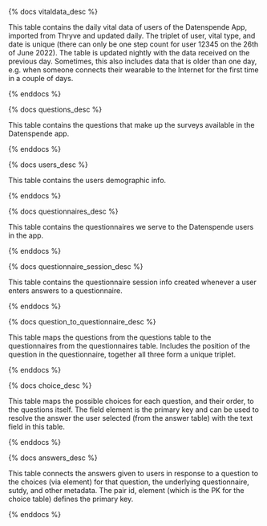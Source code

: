 {% docs vitaldata_desc %}

This table contains the daily vital data of users of the Datenspende App, imported from Thryve and updated daily. The triplet of user, vital type, and date is unique (there can only be one step count for user 12345 on the 26th of June 2022). The table is updated nightly with the data received on the previous day. Sometimes, this also includes data that is older than one day, e.g. when someone connects their wearable to the Internet for the first time in a couple of days.

{% enddocs %}


{% docs questions_desc %}

This table contains the questions that make up the surveys available in the Datenspende app.

{% enddocs %}


{% docs users_desc %}

This table contains the users demographic info.

{% enddocs %}


{% docs questionnaires_desc %}

This table contains the questionnaires we serve to the Datenspende users in the app.

{% enddocs %}


{% docs questionnaire_session_desc %}

This table contains the questionnaire session info created whenever a user enters answers to a questionnaire.

{% enddocs %}


{% docs question_to_questionnaire_desc %}

This table maps the questions from the questions table to the questionnaires from the questionnaires table. Includes the position of the question in the questionnaire, together all three form a unique triplet.

{% enddocs %}


{% docs choice_desc %}

This table maps the possible choices for each question, and their order, to the questions itself. The field element is the primary key and can be used to resolve the answer the user selected (from the answer table) with the text field in this table.

{% enddocs %}


{% docs answers_desc %}

This table connects the answers given to users in response to a question to the choices (via element) for that question, the underlying questionnaire, sutdy, and other metadata. The pair id, element (which is the PK for the choice table) defines the primary key.

{% enddocs %}